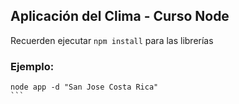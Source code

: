## Aplicación del Clima - Curso Node

Recuerden ejecutar ```npm install``` para las librerías

### Ejemplo:

````
node app -d "San Jose Costa Rica"
```